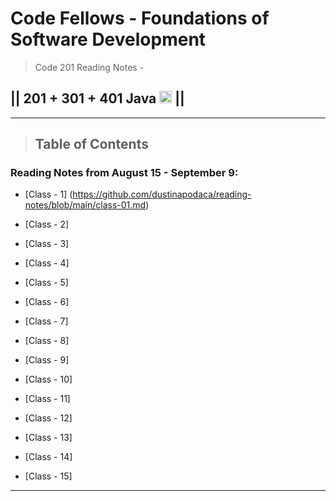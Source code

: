 # Code Fellows - Foundations of Software Development

> Code 201 Reading Notes - 

## || 201 + 301 + 401 Java <img src="https://www.svgrepo.com/show/184143/java.svg"  width="20" height="20"> ||

---

> ## Table of Contents

### Reading Notes from August 15 - September 9:

- [Class - 1] (https://github.com/dustinapodaca/reading-notes/blob/main/class-01.md)

- [Class - 2]

- [Class - 3]

- [Class - 4]

- [Class - 5]

- [Class - 6]

- [Class - 7]

- [Class - 8]

- [Class - 9]

- [Class - 10]

- [Class - 11]

- [Class - 12]

- [Class - 13]

- [Class - 14]

- [Class - 15]

---
